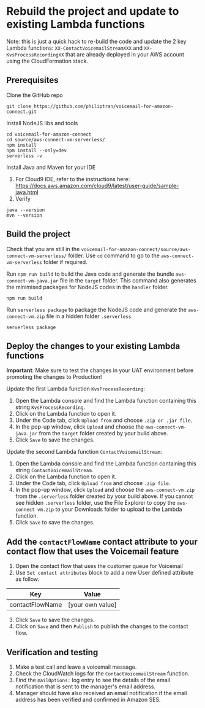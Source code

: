 # Rebuild the project and update to existing Lambda functions

Note: this is just a quick hack to re-build the code and update the 2 key Lambda functions: `XX-ContactVoicemailStreamXXX` and `XX-KvsProcessRecordingXX` that are already deployed in your AWS account using the CloudFormation stack.

## Prerequisites

Clone the GitHub repo

```
git clone https://github.com/philiptran/voicemail-for-amazon-connect.git
```

Install NodeJS libs and tools

```
cd voicemail-for-amazon-connect
cd source/aws-connect-vm-serverless/
npm install
npm install --only=dev
serverless -v
```

Install Java and Maven for your IDE

1. For Cloud9 IDE, refer to the instructions here: https://docs.aws.amazon.com/cloud9/latest/user-guide/sample-java.html
2. Verify

```
java --version
mvn --version
```

## Build the project

Check that you are still in the `voicemail-for-amazon-connect/source/aws-connect-vm-serverless/` folder. Use `cd` command to go to the `aws-connect-vm-serverless` folder if required.

Run `npm run build` to build the Java code and generate the bundle `aws-connect-vm-java.jar` file in the `target` folder. This command also generates the minimised packages for NodeJS codes in the `handler` folder.

```
npm run build
```

Run `serverless package` to package the NodeJS code and generate the `aws-connect-vm.zip` file in a hidden folder `.serverless`.

```
serverless package
```

## Deploy the changes to your existing Lambda functions

**Important**: Make sure to test the changes in your UAT environment before promoting the changes to Production!

Update the first Lambda function `KvsProcessRecording`:

1. Open the Lambda console and find the Lambda function containing this string `KvsProcessRecording`.
2. Click on the Lambda function to open it.
3. Under the Code tab, click `Upload from` and choose `.zip or .jar file`.
4. In the pop-up window, click `Upload` and choose the `aws-connect-vm-java.jar` from the `target` folder created by your build above.
5. Click `Save` to save the changes.

Update the second Lambda function `ContactVoicemailStream`:

1. Open the Lambda console and find the Lambda function containing this string `ContactVoicemailStream`.
2. Click on the Lambda function to open it.
3. Under the Code tab, click `Upload from` and choose `.zip file`.
4. In the pop-up window, click `Upload` and choose the `aws-connect-vm.zip` from the `.serverless` folder created by your build above. If you cannot see hidden `.serverless` folder, use the File Explorer to copy the `aws-connect-vm.zip` to your Downloads folder to upload to the Lambda function.
5. Click `Save` to save the changes.


## Add the `contactFlowName` contact attribute to your contact flow that uses the Voicemail feature

1. Open the contact flow that uses the customer queue for Voicemail
2. Use `Set contact attributes` block to add a new User defined attribute as follow.

| Key             | Value            |
| --------------- | ---------------- |
| contactFlowName | [your own value] |

3. Click `Save` to save the changes.
4. Click on `Save` and then `Publish` to publish the changes to the contact flow.

## Verification and testing

1. Make a test call and leave a voicemail message.
2. Check the CloudWatch logs for the `ContactVoicemailStream` function.
3. Find the `mailOptions:` log entry to see the details of the email notification that is sent to the manager's email address.
4. Manager should have also received an email notification if the email address has been verified and confirmed in Amazon SES.




